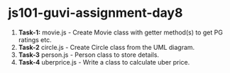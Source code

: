 # js101-guvi-assignment-day8

1. **Task-1:** movie.js - Create Movie class with getter method(s) to get PG ratings etc. 
2. **Task-2** circle.js - Create Circle class from the UML diagram.
3. **Task-3** person.js - Person class to store details.
4. **Task-4** uberprice.js - Write a class to calculate uber price.
